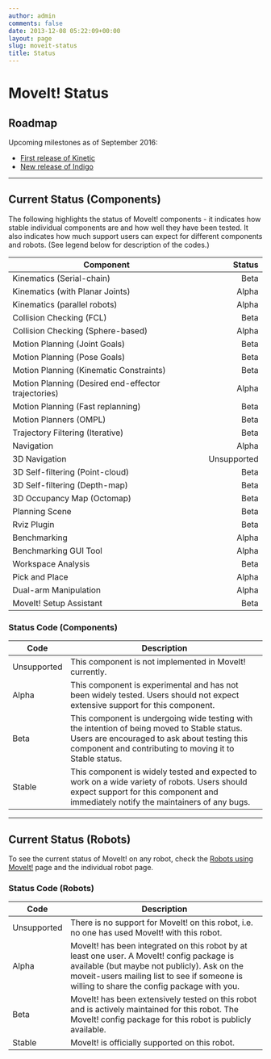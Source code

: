 ```yaml
---
author: admin
comments: false
date: 2013-12-08 05:22:09+00:00
layout: page
slug: moveit-status
title: Status
---
```


# MoveIt! Status

## Roadmap

Upcoming milestones as of September 2016:

- [First release of Kinetic](https://github.com/ros-planning/moveit/issues/18)
- [New release of Indigo](https://github.com/ros-planning/moveit/issues/100)

* * *

## Current Status (Components)

The following highlights the status of MoveIt! components - it indicates how stable individual components are and how well they have been tested. It also indicates how much support users can expect for different components and robots. (See legend below for description of the codes.)

Component |  Status
|--------------|------------:|
Kinematics (Serial-chain) | Beta
Kinematics (with Planar Joints)| Alpha
Kinematics (parallel robots)| Alpha
Collision Checking (FCL)| Beta
Collision Checking (Sphere-based)| Alpha
Motion Planning (Joint Goals)| Beta
Motion Planning (Pose Goals)| Beta
Motion Planning (Kinematic Constraints)| Beta
Motion Planning (Desired end-effector trajectories)| Alpha
Motion Planning (Fast replanning)| Beta
Motion Planners (OMPL)| Beta
Trajectory Filtering (Iterative)| Beta
Navigation| Alpha
3D Navigation| Unsupported
3D Self-filtering (Point-cloud)| Beta
3D Self-filtering (Depth-map)| Beta
3D Occupancy Map (Octomap)| Beta
Planning Scene| Beta
Rviz Plugin| Beta
Benchmarking| Alpha
Benchmarking GUI Tool| Alpha
Workspace Analysis| Beta
Pick and Place| Alpha
Dual-arm Manipulation| Alpha
MoveIt! Setup Assistant| Beta

### Status Code (Components)

Code | Description
|--------------|------------|
Unsupported | This component is not implemented in MoveIt! currently.
Alpha | This component is experimental and has not been widely tested. Users should not expect extensive support for this component.
Beta | This component is undergoing wide testing with the intention of being moved to Stable status. Users are encouraged to ask about testing this component and contributing to moving it to Stable status.
Stable | This component is widely tested and expected to work on a wide variety of robots. Users should expect support for this component and immediately notify the maintainers of any bugs.

* * *

## Current Status (Robots)

To see the current status of MoveIt! on any robot, check the [Robots using MoveIt!](/robots) page and the individual robot page.

### Status Code (Robots)

Code | Description
|--------------|------------|
Unsupported | There is no support for MoveIt! on this robot, i.e. no one has used MoveIt! with this robot.
Alpha | MoveIt! has been integrated on this robot by at least one user. A MoveIt! config package is available (but maybe not publicly). Ask on the moveit-users mailing list to see if someone is willing to share the config package with you.
Beta | MoveIt! has been extensively tested on this robot and is actively maintained for this robot. The MoveIt! config package for this robot is publicly available.
Stable | MoveIt! is officially supported on this robot.
